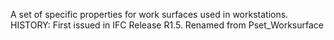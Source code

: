 ﻿A set of specific properties for work surfaces used in workstations. HISTORY: First issued in IFC Release R1.5. Renamed from Pset_Worksurface